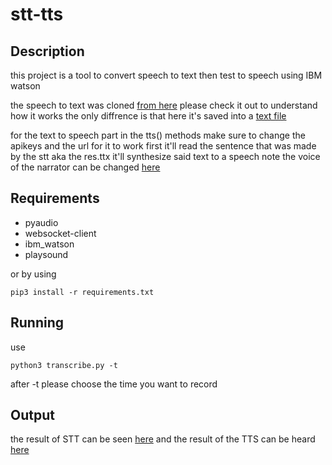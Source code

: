 # stt-tts

## Description

this project is a tool to convert speech to text then test to speech using IBM watson

the speech to text was cloned [from here](https://github.com/nicknochnack/RealTimeSpeechToText/tree/main/watson-streaming-stt) please check it out to understand how it works the only diffrence is that here it's saved into a [text file](res.text)

for the text to speech part 
in the tts() methods make sure to change the apikeys and the url for it to work 
first it'll read the sentence that was made by the stt aka the res.ttx it'll synthesize said text to a speech 
note the voice of the narrator can be changed [here](https://cloud.ibm.com/docs/text-to-speech?topic=text-to-speech-voices)

## Requirements 

- pyaudio
- websocket-client
- ibm_watson
- playsound

or by using 
```
pip3 install -r requirements.txt 
```
## Running 

use 
```
python3 transcribe.py -t  
```
after -t please choose the time you want to record

## Output

the result of STT can be seen [here](res.txt) 
and the result of the TTS can be heard [here](speech.mp3)
